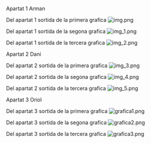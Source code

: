 Apartat 1 Arman



Del apartat 1 sortida de la primera grafica 
![img.png](captures/img.png)

Del apartat 1 sortida de la segona grafica
![img_1.png](captures/img_1.png)

Del apartat 1 sortida de la tercera grafica 
![img_2.png](captures/img_2.png)


Apartat 2 Dani



Del apartat 2 sortida de la primera grafica 
![img_3.png](captures/img_3.png)

Del apartat 2 sortida de la segona grafica
![img_4.png](captures/img_4.png)

Del apartat 2 sortida de la tercera grafica 
![img_5.png](captures/img_5.png)


Apartat 3 Oriol



Del apartat 3 sortida de la primera grafica
![grafica1.png](captures/grafica1.png)

Del apartat 3 sortida de la segona grafica
![grafica2.png](captures/grafica2.png)

Del apartat 3 sortida de la tercera grafica
![grafica3.png](captures/grafica3.png)
